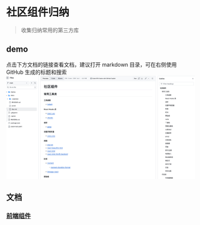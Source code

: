 # 社区组件归纳

> 收集归纳常用的第三方库

## demo

点击下方文档的链接查看文档，建议打开 markdown 目录，可在右侧使用 GitHub 生成的标题和搜索
![demo](./assets/images/demo1.png)

## 文档

### [前端组件](./docs/libs.md)
